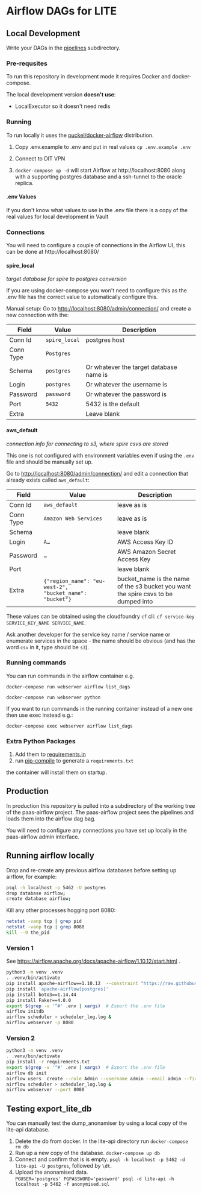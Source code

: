 # Airflow DAGs for LITE

## Local Development

Write your DAGs in the [pipelines](./pipelines) subdirectory.

### Pre-requsites

To run this repository in development mode it requires Docker and docker-compose.

The local development version **doesn't use**:

- LocalExecutor so it doesn't need redis

### Running

To run locally it uses the [puckel/docker-airflow](https://github.com/puckel/docker-airflow)
distribution.

1. Copy .env.example to .env and put in real values
   `cp .env.example .env`

2. Connect to DIT VPN

3. `docker-compose up -d` will start Airflow at http://localhost:8080 along with a
   supporting postgres database and a ssh-tunnel to the oracle replica.

#### .env Values

If you don't know what values to use in the .env file there is a copy of the
real values for local development in Vault

### Connections

You will need to configure a couple of connections in the Airflow UI, this can
be done at http://localhost:8080/

#### spire_local

_target database for spire to postgres conversion_

If you are using docker-compose you won't need to configure this as the .env file
has the correct value to automatically configure this.

Manual setup:
Go to [http://localhost:8080/admin/connection/](http://localhost:8080/admin/connection/) and create a
new connection with the:

| Field     | Value         | Description                             |
| --------- | ------------- | --------------------------------------- |
| Conn Id   | `spire_local` | postgres host                           |
| Conn Type | `Postgres`    |                                         |
| Schema    | `postgres`    | Or whatever the target database name is |
| Login     | `postgres`    | Or whatever the username is             |
| Password  | `password`    | Or whatever the password is             |
| Port      | `5432`        | 5432 is the default                     |
| Extra     |               | Leave blank                             |

#### aws_default

_connection info for connecting to s3, where spire csvs are stored_

This one is not configured with environment variables even if using the `.env` file and should be
manually set up.

Go to [http://localhost:8080/admin/connection/](http://localhost:8080/admin/connection/) and edit a
connection that already exists called `aws_default`:

| Field     | Value                                                   | Description                                                                        |
| --------- | ------------------------------------------------------- | ---------------------------------------------------------------------------------- |
| Conn Id   | `aws_default`                                           | leave as is                                                                        |
| Conn Type | `Amazon Web Services`                                   | leave as is                                                                        |
| Schema    |                                                         | leave blank                                                                        |
| Login     | `A…`                                                    | AWS Access Key ID                                                                  |
| Password  | `…`                                                     | AWS Amazon Secret Access Key                                                       |
| Port      |                                                         | leave blank                                                                        |
| Extra     | `{"region_name": "eu-west-2", "bucket_name": "bucket"}` | bucket_name is the name of the s3 bucket you want the spire csvs to be dumped into |

These values can be obtained using the cloudfoundry `cf` cli:
`cf service-key SERVICE_KEY_NAME SERVICE_NAME`.

Ask another developer for the service key name / service name
or enumerate services in the space - the name should be obvious
(and has the word `csv` in it, type should be `s3`).

### Running commands

You can run commands in the airflow container e.g.

`docker-compose run webserver airflow list_dags`

`docker-compose run webserver python`

If you want to run commands in the running container instead of a new one then
use exec instead e.g.:

`docker-compose exec webserver airflow list_dags`

### Extra Python Packages

1. Add them to [requirements.in](./requirements.in)
2. run [pip-compile](https://github.com/jazzband/pip-tools) to generate a `requirements.txt`

the container will
install them on startup.

## Production

In production this repository is pulled into a subdirectory of the working tree
of the paas-airflow project. The paas-airflow project sees the pipelines and
loads them into the airflow dag bag.

You will need to configure any connections you have set up locally in the paas-airflow
admin interface.

## Running airflow locally

Drop and re-create any previous airflow databases before setting up airflow, for example:

```bash
psql -h localhost -p 5462 -U postgres
drop database airflow;
create database airflow;
```

Kill any other processes hogging port 8080:

```bash
netstat -vanp tcp | grep pid
netstat -vanp tcp | grep 8080
kill --9 the_pid
```

### Version 1

See https://airflow.apache.org/docs/apache-airflow/1.10.12/start.html .

```bash
python3 -m venv .venv
. .venv/bin/activate
pip install apache-airflow==1.10.12  --constraint "https://raw.githubusercontent.com/apache/airflow/constraints-1.10.12/constraints-3.7.txt"
pip install 'apache-airflow[postgres]'
pip install boto3==1.14.44
pip install Faker==4.0.0
export $(grep -v '^#' .env | xargs)  # Export the .env file
airflow initdb
airflow scheduler > scheduler_log.log &
airflow webserver -p 8080
```

### Version 2

```bash
python3 -m venv .venv
. .venv/bin/activate
pip install -r requirements.txt
export $(grep -v '^#' .env | xargs)  # Export the .env file
airflow db init
airflow users  create --role Admin --username admin --email admin --firstname admin --lastname admin --password admin
airflow scheduler > scheduler_log.log &
airflow webserver --port 8080
```

## Testing export_lite_db

You can manually test the dump_anonamiser by using a local copy of the 
lite-api database.

1. Delete the db from docker. In the lite-api directory run `docker-compose rm db`
1. Run up a new copy of the database. `docker-compose up db`
1. Connect and confirm that is is empty. `psql -h localhost -p 5462 -d lite-api -U postgres`, 
   followed by `\dt`.
1. Upload the anonamised data.  
   `PGUSER='postgres' PGPASSWORD='password' psql -d lite-api -h localhost -p 5462 -f anonymised.sql`
```